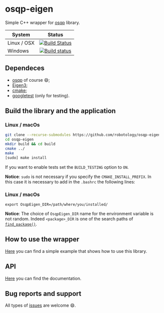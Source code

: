 # osqp-eigen
Simple C++ wrapper for [osqp](http://osqp.readthedocs.io/en/latest/index.html) library.

| System        | Status                                                                                                                                                                      |
| ------------- | :-------------:                                                                                                                                                             |
| Linux / OSX   | [![Build Status](https://travis-ci.org/robotology/osqp-eigen.svg?branch=master)](https://travis-ci.org/robotology/osqp-eigen)                                               |
| Windows       | [![Build status](https://ci.appveyor.com/api/projects/status/1uecfmyvxb2dujt9/branch/master?svg=true)](https://ci.appveyor.com/project/robotology/osqp-eigen/branch/master) |


## Dependeces
- [osqp](http://osqp.readthedocs.io/en/latest/index.html) of course :smile:;
- [Eigen3](http://eigen.tuxfamily.org/index.php?title=Main_Page);
- [cmake](https://cmake.org/);
- [googletest](https://github.com/google/googletest) (only for testing).

## Build the library and the application
### Linux / macOs
```sh
git clone --recurse-submodules https://github.com/robotology/osqp-eigen.git
cd osqp-eigen
mkdir build && cd build
cmake ../
make
[sudo] make install
```
If you want to enable tests set the `BUILD_TESTING` option to `ON`.

**Notice**: ``sudo`` is not necessary if you specify the ``CMAKE_INSTALL_PREFIX``. In this case it is necessary to add in the ``.bashrc`` the following lines:

### Linux / macOs
```
export OsqpEigen_DIR=/path/where/you/installed/
```

**Notice**:  The choice of `OsqpEigen_DIR` name for the environment variable is not random. Indeed `<package>_DIR` is one of the search paths of [`find_package()`](https://cmake.org/cmake/help/v3.0/command/find_package.html).

## How to use the wrapper
[Here](./example/) you can find a simple example that shows how to use this library.

## API
[Here](https://robotology.github.io/osqp-eigen/) you can find the documentation.

## Bug reports and support
All types of [issues](https://github.com/robotology/osqp-eigen/issues/new) are welcome :smile:.
